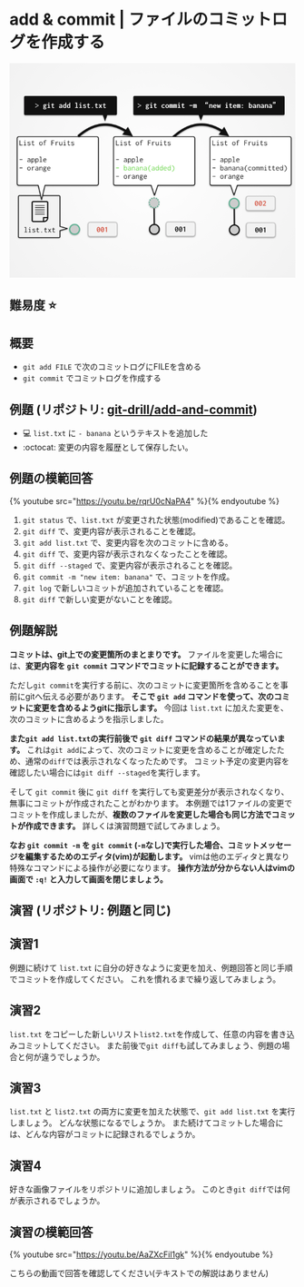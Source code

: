 # add & commit | ファイルのコミットログを作成する

![概念図](/img/add-and-commit/top.png)

## 難易度 :star:

## 概要

- `git add FILE` で次のコミットログにFILEを含める
- `git commit` でコミットログを作成する

## 例題 (リポジトリ: [git-drill/add-and-commit](https://github.com/git-drill/add-and-commit))

- :computer: `list.txt` に `- banana` というテキストを追加した
- :octocat: 変更の内容を履歴として保存したい。

## 例題の模範回答

{% youtube src="https://youtu.be/rqrU0cNaPA4" %}{% endyoutube %}

1. `git status` で、`list.txt` が変更された状態(modified)であることを確認。
2. `git diff` で、変更内容が表示されることを確認。
3. `git add list.txt` で、変更内容を次のコミットに含める。
4. `git diff` で、変更内容が表示されなくなったことを確認。
4. `git diff --staged` で、変更内容が表示されることを確認。
5. `git commit -m "new item: banana"` で、コミットを作成。
6. `git log` で新しいコミットが追加されていることを確認。
7. `git diff` で新しい変更がないことを確認。

## 例題解説

**コミットは、git上での変更箇所のまとまりです。**
ファイルを変更した場合には、**変更内容を `git commit` コマンドでコミットに記録することができます。**

ただし`git commit`を実行する前に、次のコミットに変更箇所を含めることを事前にgitへ伝える必要があります。
**そこで `git add` コマンドを使って、次のコミットに変更を含めるようgitに指示します。**
今回は `list.txt` に加えた変更を、次のコミットに含めるようを指示しました。

**また`git add list.txt`の実行前後で  `git diff` コマンドの結果が異なっています。**
これは`git add`によって、次のコミットに変更を含めることが確定したため、通常の`diff`では表示されなくなったためです。
コミット予定の変更内容を確認したい場合には`git diff --staged`を実行します。

そして `git commit` 後に `git diff` を実行しても変更差分が表示されなくなり、無事にコミットが作成されたことがわかります。
本例題では1ファイルの変更でコミットを作成しましたが、**複数のファイルを変更した場合も同じ方法でコミットが作成できます。**
詳しくは演習問題で試してみましょう。

**なお `git commit -m` を `git commit` (`-m`なし)で実行した場合、コミットメッセージを編集するためのエディタ(vim)が起動します。**
vimは他のエディタと異なり特殊なコマンドによる操作が必要になります。
**操作方法が分からない人はvimの画面で `:q!` と入力して画面を閉じましょう。**

## 演習 (リポジトリ: 例題と同じ)

## 演習1

例題に続けて `list.txt` に自分の好きなように変更を加え、例題回答と同じ手順でコミットを作成してください。
これを慣れるまで繰り返してみましょう。

## 演習2

`list.txt` をコピーした新しいリスト`list2.txt`を作成して、任意の内容を書き込みコミットしてください。
また前後で`git diff`も試してみましょう、例題の場合と何が違うでしょうか。

## 演習3

`list.txt` と `list2.txt` の両方に変更を加えた状態で、`git add list.txt` を実行しましょう。
どんな状態になるでしょうか。
また続けてコミットした場合には、どんな内容がコミットに記録されるでしょうか。

## 演習4

好きな画像ファイルをリポジトリに追加しましょう。
このとき`git diff`では何が表示されるでしょうか。

## 演習の模範回答

{% youtube src="https://youtu.be/AaZXcFil1gk" %}{% endyoutube %}

こちらの動画で回答を確認してください(テキストでの解説はありません)

